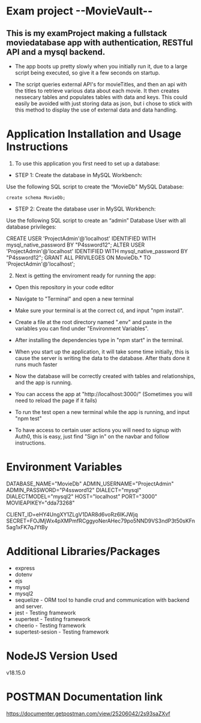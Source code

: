 # Exam project --MovieVault--
## This is my examProject making a fullstack moviedatabase app with authentication, RESTful API and a mysql backend.
- The app boots up pretty slowly when you initially run it, due to a large script being executed, so give it a few seconds on startup.

- The script queries external API's for movieTitles, and then an api with the titles to retrieve various data about each movie. It then creates nessecary tables and populates tables with data and keys. This could easily be avoided with just storing data as json, but i chose to stick with this method to display the use of external data and data handling.


# Application Installation and Usage Instructions

1. To use this application you first need to set up a database:

- STEP 1: Create the database in MySQL Workbench:

Use the following SQL script to create the “MovieDb" MySQL Database:

    create schema MovieDb;


- STEP 2: Create the database user in MySQL Workbench:

Use the following SQL script to create an “admin” Database User with all database privileges:


CREATE USER 'ProjectAdmin'@'localhost' IDENTIFIED WITH mysql_native_password BY "P4ssword12";
ALTER USER 'ProjectAdmin'@'localhost' IDENTIFIED WITH mysql_native_password BY "P4ssword12";
GRANT ALL PRIVILEGES ON MovieDb.* TO 'ProjectAdmin'@'localhost';



2. Next is getting the enviroment ready for running the app:

- Open this repository in your code editor

- Navigate to "Terminal" and open a new terminal

- Make sure your terminal is at the correct cd, and input "npm install".

- Create a file at the root directory named ".env" and paste in the variables you can find under     "Environment Variables".

- After installing the dependencies type in "npm start" in the terminal.

- When you start up the application, it will take some time initially, this is cause the server is writing the data to the database. After thats done it runs much faster

- Now the database will be correctly created with tables and relationships, and the app is running.

- You can access the app at "http://localhost:3000/" (Sometimes you will need to reload the page if it fails)

- To run the test open a new terminal while the app is running, and input "npm test"

- To have access to certain user actions you will need to signup with Auth0, this is easy, just find "Sign in" on the navbar and follow instructions.


# Environment Variables

DATABASE_NAME="MovieDb"
ADMIN_USERNAME="ProjectAdmin"
ADMIN_PASSWORD="P4ssword12"
DIALECT="mysql"
DIALECTMODEL="mysql2"
HOST="localhost"
PORT="3000"
MOVIEAPIKEY="dda73268"

CLIENT_ID=eHY4UngXY1ZLgV1DAR8d6voRz6IKJWjq
SECRET=FOJMjWx4pXMPmfRCggyoNerAHec79po5NND9VS3ndP3t50sKFn5ag1xFK7qJYtBy


# Additional Libraries/Packages
- express
- dotenv
- ejs
- mysql
- mysql2
- sequelize         - ORM tool to handle crud and communication with backend and server.
- jest              - Testing framework
- supertest         - Testing framework
- cheerio           - Testing framework
- supertest-sesion  - Testing framework
# NodeJS Version Used
v18.15.0

# POSTMAN Documentation link
https://documenter.getpostman.com/view/25206042/2s93saZXvf
